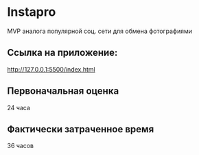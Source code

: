 # Instapro

MVP аналога популярной соц. сети для обмена фотографиями

## Ссылка на приложение:

http://127.0.0.1:5500/index.html

## Первоначальная оценка

24 часа

## Фактически затраченное время

36 часов
